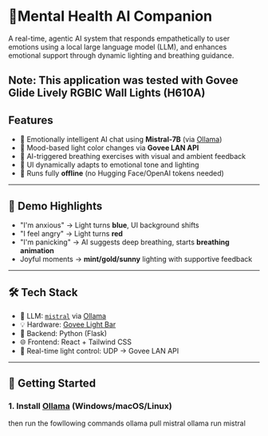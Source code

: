# 💬Mental Health AI Companion

A real-time, agentic AI system that responds empathetically to user emotions using a local large language model (LLM), and enhances emotional support through dynamic lighting and breathing guidance.

Note: This application was tested with Govee Glide Lively RGBIC Wall Lights (H610A)
---

## Features

- 🧠 Emotionally intelligent AI chat using **Mistral-7B** (via [Ollama](https://ollama.com))
- 🎨 Mood-based light color changes via **Govee LAN API**
- 💨 AI-triggered breathing exercises with visual and ambient feedback
- 🌈 UI dynamically adapts to emotional tone and lighting
- 🔌 Runs fully **offline** (no Hugging Face/OpenAI tokens needed)

---

## 📸 Demo Highlights

- "I'm anxious" → Light turns **blue**, UI background shifts
- "I feel angry" → Light turns **red**
- "I'm panicking" → AI suggests deep breathing, starts **breathing animation**
- Joyful moments → **mint/gold/sunny** lighting with supportive feedback

---

## 🛠️ Tech Stack

- 🧠 LLM: [`mistral`](https://ollama.com/library/mistral) via [Ollama](https://ollama.com)
- 💡 Hardware: [Govee Light Bar](https://www.govee.com/)
- 🔧 Backend: Python (Flask)
- 🌐 Frontend: React + Tailwind CSS
- 🎨 Real-time light control: UDP → Govee LAN API

---

## 🚀 Getting Started

### 1. Install [Ollama](https://ollama.com/download) (Windows/macOS/Linux)

then run the fowllowing commands
ollama pull mistral
ollama run mistral


